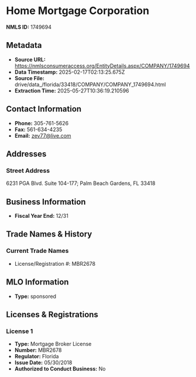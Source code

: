 # Home Mortgage Corporation

**NMLS ID:** 1749694

## Metadata
- **Source URL:** https://nmlsconsumeraccess.org/EntityDetails.aspx/COMPANY/1749694
- **Data Timestamp:** 2025-02-17T02:13:25.675Z
- **Source File:** drive/data_/florida/33418/COMPANY/COMPANY_1749694.html
- **Extraction Time:** 2025-05-27T10:36:19.210596

## Contact Information
- **Phone:** 305-761-5626
- **Fax:** 561-634-4235
- **Email:** zev77@live.com

## Addresses
### Street Address
6231 PGA Blvd. Suite 104-177; Palm Beach Gardens, FL 33418

## Business Information
- **Fiscal Year End:** 12/31

## Trade Names & History
### Current Trade Names
- License/Registration #: MBR2678

## MLO Information
- **Type:** sponsored

## Licenses & Registrations

### License 1
- **Type:** Mortgage Broker License
- **Number:** MBR2678
- **Regulator:** Florida
- **Issue Date:** 05/30/2018
- **Authorized to Conduct Business:** No
